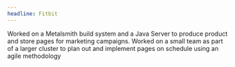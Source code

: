 ```yaml
---
headline: Fitbit
---
```

Worked on a Metalsmith build system and a Java Server to produce product and store pages for marketing campaigns. Worked on a small team as part of a larger cluster to plan out and implement pages on schedule using an agile methodology
<!-- end -->